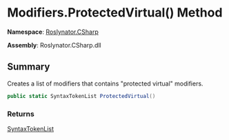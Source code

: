 # Modifiers\.ProtectedVirtual\(\) Method

**Namespace**: [Roslynator.CSharp](../../README.md)

**Assembly**: Roslynator\.CSharp\.dll

## Summary

Creates a list of modifiers that contains "protected virtual" modifiers\.

```csharp
public static SyntaxTokenList ProtectedVirtual()
```

### Returns

[SyntaxTokenList](https://docs.microsoft.com/en-us/dotnet/api/microsoft.codeanalysis.syntaxtokenlist)

